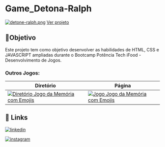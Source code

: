 # Game_Detona-Ralph


[![detone-ralph.png](https://i.postimg.cc/dt3m1rLf/detone-ralph.png)](https://euingridsouza.github.io/Game_Detona-Ralph/)
[Ver projeto](https://euingridsouza.github.io/Game_Detona-Ralph/)


## 🎯Objetivo
Este projeto tem como objetivo desenvolver as habilidades de HTML, CSS e JAVASCRIPT ampliadas durante o Bootcamp Potência Tech iFood - Desenvolvimento de Jogos.


### Outros Jogos:
| Diretório  | Página|
| ------------- | ------------- |
| [![Diretório Jogo da Memória com Emojis](https://img.shields.io/badge/Jogo_da_memória_com_Emojis-black?style=for-the-badge&logo=github&logoColor=white)](https://github.com/EuIngridSouza/Jogo_da_memoria)  | [![Jogo Jogo da Memória com Emojis](https://img.shields.io/badge/Jogo_da_memória_com_Emojis-black?style=for-the-badge&logoColor=white)](https://euingridsouza.github.io/Jogo_da_memoria/)  |


## 🔗 Links

[![linkedin](https://img.shields.io/badge/linkedin-0A66C2?style=for-the-badge&logo=linkedin&logoColor=white)](https://www.linkedin.com/in/ingrid-coelho-de-abreu-de-souza?utm_source=share&utm_campaign=share_via&utm_content=profile&utm_medium=android_app)

[![instagram](https://img.shields.io/badge/instagram-833ab4?style=for-the-badge&logo=instagram&logoColor=white)](https://instagram.com/ingridcoelhoab.s?utm_source=qr&igshid=ZDExYjZkNGI0OA==)
